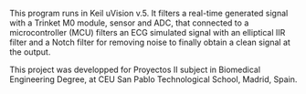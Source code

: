 This program runs in Keil uVision v.5. It filters a real-time generated signal with a Trinket M0 module, sensor and ADC, that connected to a microcontroller (MCU) filters an ECG simulated signal with an elliptical IIR filter and a Notch filter for removing noise to finally obtain a clean signal at the output.

This project was developped for Proyectos II subject in Biomedical Engineering Degree, at CEU San Pablo Technological School, Madrid, Spain.
